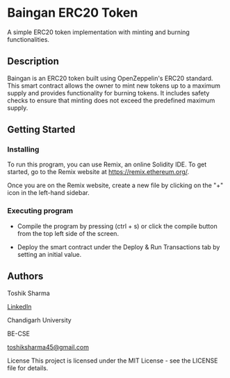 # Baingan ERC20 Token

A simple ERC20 token implementation with minting and burning functionalities.

## Description

Baingan is an ERC20 token built using OpenZeppelin's ERC20 standard. This smart contract allows the owner to mint new tokens up to a maximum supply and provides functionality for burning tokens. It includes safety checks to ensure that minting does not exceed the predefined maximum supply.

## Getting Started

### Installing

To run this program, you can use Remix, an online Solidity IDE. To get started, go to the Remix website at https://remix.ethereum.org/.

Once you are on the Remix website, create a new file by clicking on the "+" icon in the left-hand sidebar.

### Executing program

* Compile the program by pressing (ctrl + s) or click the compile button from the top left side of the screen.
  
* Deploy the smart contract under the Deploy & Run Transactions tab by setting an initial value.


## Authors

Toshik Sharma

[LinkedIn](https://www.linkedin.com/in/toshik-sharma-855070250/)

Chandigarh University

BE-CSE

toshiksharma45@gmail.com

License
This project is licensed under the MIT License - see the LICENSE file for details.


